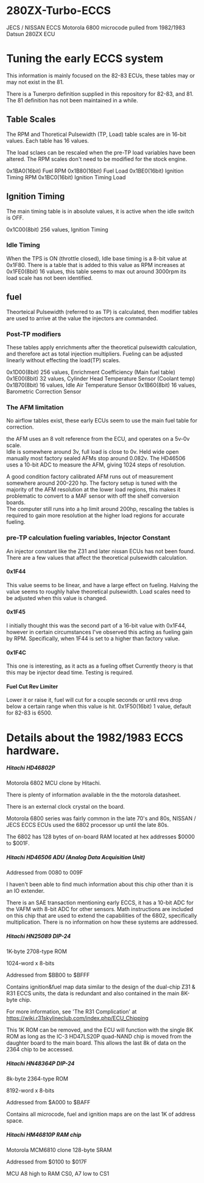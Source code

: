 # 280ZX-Turbo-ECCS
JECS / NISSAN ECCS Motorola 6800 microcode pulled from 1982/1983 Datsun 280ZX ECU

# Tuning the early ECCS system

This information is mainly focused on the 82-83 ECUs, these tables may or may not exist in the 81. 

There is a Tunerpro definition supplied in this repository for 82-83, and 81.  The 81 definition has not been maintained in a while. 

## Table Scales

The RPM and Thoretical Pulsewidth (TP, Load) table scales are in 16-bit values.  Each table has 16 values.

The load sclaes can be rescaled when the pre-TP load variables have been altered. 
The RPM scales don't need to be modified for the stock engine.

0x1BA0(16bit) Fuel RPM
0x1B80(16bit) Fuel Load
0x1BE0(16bit) Ignition Timing RPM
0x1BC0(16bit) Ignition Timing Load

## Ignition Timing

The main timing table is in absolute values, it is active when the idle switch is OFF. 

0x1C00(8bit) 256 values, Ignition Timing

### Idle Timing
When the TPS is ON (throttle closed), Idle base timing is a 8-bit value at 0x1F80.
There is a table that is added to this value as RPM increases at 0x1FE0(8bit) 16 values, this table seems to max out around 3000rpm its load scale has not been identified.  

## fuel

Theorteical Pulsewidth (referred to as TP) is calculated, then modifier tables are used to arrive at the value the injectors are commanded. 

### Post-TP modifiers
These tables apply enrichments after the theoretical pulsewidth calculation, and therefore act as total injection multipliers. 
Fueling can be adjusted linearly without effecting the load(TP) scales.

0x1D00(8bit) 256 values, Enrichment Coefficiency (Main fuel table)
0x1E00(8bit) 32 values, Cylinder Head Temperature Sensor (Coolant temp)
0x1B70(8bit) 16 values, Idle Air Temperature Sensor
0x1B60(8bit) 16 values, Barometric Correction Sensor

### The AFM limitation

No airflow tables exist, these early ECUs seem to use the main fuel table for correction.

the AFM uses an 8 volt reference from the ECU, and operates on a 5v-0v scale.  
Idle is somewhere around 3v, full load is close to 0v.  Held wide open manually most factory sealed AFMs stop around 0.082v. 
The HD46506 uses a 10-bit ADC to measure the AFM, giving 1024 steps of resolution. 

A good condition factory calibrated AFM runs out of measurement somewhere around 200-220 hp.
The factory setup is tuned with the majority of the AFM resolution at the lower load regions, this makes it problematic to convert to a MAF sensor with off the shelf conversion boards.  
The computer still runs into a hp limit around 200hp, rescaling the tables is required to gain more resolution at the higher load regions for accurate fueling.

### pre-TP calculation fueling variables, Injector Constant

An injector constant like the Z31 and later nissan ECUs has not been found. 
There are a few values that affect the theoretical pulsewidth calculation.

#### 0x1F44
This value seems to be linear, and have a large effect on fueling.
Halving the value seems to roughly halve theoretical pulsewidth.
Load scales need to be adjusted when this value is changed. 

#### 0x1F45
I initially thought this was the second part of a 16-bit value with 0x1F44, however in certain circumstances I've observed this acting as fueling gain by RPM.  Specifically, when 1F44 is set to a higher than factory value. 

#### 0x1F4C
This one is interesting, as it acts as a fueling offset
Currently theory is that this may be injector dead time. 
Testing is required.


#### Fuel Cut Rev Limiter
Lower it or raise it, fuel will cut for a couple seconds or until revs drop below a certain range when this value is hit. 
0x1F50(16bit) 1 value, default for 82-83 is 6500.  

# Details about the 1982/1983 ECCS hardware. 

##### Hitachi HD46802P 
Motorola 6802 MCU clone by Hitachi.

There is plenty of information available in the the motorola datasheet.

There is an external clock crystal on the board. 

Motorola 6800 series was fairly common in the late 70's and 80s, NISSAN / JECS ECCS ECUs used the 6802 processor up until the late 80s. 

The 6802 has 128 bytes of on-board RAM located at hex addresses $0000 to $001F. 
 
##### Hitachi HD46506 ADU (Analog Data Acquisition Unit)

Addressed from 0080 to 009F

I haven't been able to find much information about this chip other than it is an IO extender. 

There is an SAE transaction mentioning early ECCS, it has a 10-bit ADC for the VAFM with 8-bit ADC for other sensors.
Math instructions are included on this chip that are used to extend the capabilities of the 6802, specifically multiplication.
There is no information on how these systems are addressed. 

##### Hitachi HN25089 DIP-24

1K-byte 2708-type ROM 

1024-word x 8-bits 

Addressed from $BB00 to $BFFF

Contains ignition&fuel map data similar to the design of the dual-chip Z31 & R31 ECCS units, the data is redundant and also contained in the main 8K-byte chip. 

For more information, see 'The R31 Complication' at  https://wiki.r31skylineclub.com/index.php/ECU_Chipping 

This 1K ROM can be removed, and the ECU will function with the single 8K ROM as long as the IC-3 HD47LS20P quad-NAND chip is moved from the daughter board to the main board.  This allows the last 8k of data on the 2364 chip to be accessed. 

##### Hitachi HN48364P DIP-24

8k-byte 2364-type ROM

8192-word x 8-bits

Addressed from $A000 to $BAFF

Contains all microcode, fuel and ignition maps are on the last 1K of address space. 

##### Hitachi HM46810P RAM chip

Motorola MCM6810 clone 128-byte SRAM

Addressed from $0100 to $017F

MCU A8 high to RAM CS0, A7 low to CS1 

